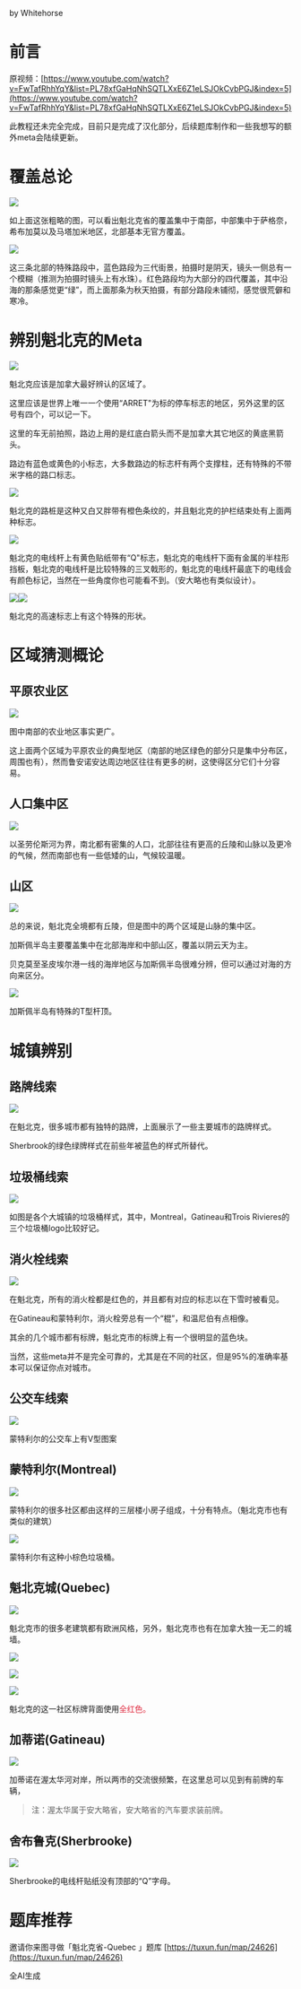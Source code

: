 by Whitehorse

# 前言
原视频：[https://www.youtube.com/watch?v=FwTafRhhYqY&list=PL78xfGaHqNhSQTLXxE6Z1eLSJOkCvbPGJ&index=5](https://www.youtube.com/watch?v=FwTafRhhYqY&list=PL78xfGaHqNhSQTLXxE6Z1eLSJOkCvbPGJ&index=5)

此教程还未完全完成，目前只是完成了汉化部分，后续题库制作和一些我想写的额外meta会陆续更新。

# 覆盖总论
![](https://cdn.nlark.com/yuque/0/2024/png/43161877/1720189246152-aecfca8d-ca8a-4967-8ed2-3af484e87eef.png)

如上面这张粗略的图，可以看出魁北克省的覆盖集中于南部，中部集中于萨格奈，希布加莫以及马塔加米地区，北部基本无官方覆盖。

![](https://cdn.nlark.com/yuque/0/2024/png/43161877/1720189593779-7524bc43-fccf-4138-be85-033fd611bb2f.png)

这三条北部的特殊路段中，蓝色路段为三代街景，拍摄时是阴天，镜头一侧总有一个模糊（推测为拍摄时镜头上有水珠）。红色路段均为大部分的四代覆盖，其中沿海的那条感觉更“绿”，而上面那条为秋天拍摄，有部分路段未铺彻，感觉很荒僻和寒冷。

# 辨别魁北克的Meta
![](https://cdn.nlark.com/yuque/0/2024/png/43161877/1720190644933-6e0027b3-ef87-4164-9d56-d55661292ef0.png)

魁北克应该是加拿大最好辨认的区域了。

这里应该是世界上唯一一个使用“ARRET"为标的停车标志的地区，另外这里的区号有四个，可以记一下。

这里的车无前拍照，路边上用的是红底白箭头而不是加拿大其它地区的黄底黑箭头。

路边有蓝色或黄色的小标志，大多数路边的标志杆有两个支撑柱，还有特殊的不带米字格的路口标志。

![](https://cdn.nlark.com/yuque/0/2024/png/43161877/1720277960074-fbd32628-9ead-44d8-b167-c6dca0ba0614.png)

魁北克的路桩是这种又白又胖带有橙色条纹的，并且魁北克的护栏结束处有上面两种标志。

![](https://cdn.nlark.com/yuque/0/2024/png/43161877/1720278101006-bbbeb476-6ed9-4571-a183-ba5325b8ff3d.png)

魁北克的电线杆上有黄色贴纸带有“Q"标志，魁北克的电线杆下面有金属的半柱形挡板，魁北克的电线杆是比较特殊的三叉戟形的，魁北克的电线杆最底下的电线会有颜色标记，当然在一些角度你也可能看不到。（安大略也有类似设计）。

![](https://cdn.nlark.com/yuque/0/2024/png/43161877/1720328392541-92c5afe1-0b85-487c-a7be-a3fcfb01ba8f.png)![](https://cdn.nlark.com/yuque/0/2024/png/43161877/1720328630732-ae69255d-0a9b-4728-bfa5-1128511e9a03.png)

魁北克的高速标志上有这个特殊的形状。

# 区域猜测概论
## 平原农业区
![](https://cdn.nlark.com/yuque/0/2024/png/43161877/1720431096728-deaa6f0c-aa8a-4f3b-b453-3669b900bcbb.png)

图中南部的农业地区事实更广。

这上面两个区域为平原农业的典型地区（南部的地区绿色的部分只是集中分布区，周围也有），然而鲁安诺安达周边地区往往有更多的树，这使得区分它们十分容易。

## 人口集中区
![](https://cdn.nlark.com/yuque/0/2024/png/43161877/1720708680092-49133d37-233d-4316-ad32-8d13e81563bd.png)

以圣劳伦斯河为界，南北都有密集的人口，北部往往有更高的丘陵和山脉以及更冷的气候，然而南部也有一些低矮的山，气候较温暖。

## 山区
![](https://cdn.nlark.com/yuque/0/2024/png/43161877/1720709299831-950bbdf6-50f7-4dfb-9862-60881a1a8cfd.png)

总的来说，魁北克全境都有丘陵，但是图中的两个区域是山脉的集中区。

加斯佩半岛主要覆盖集中在北部海岸和中部山区，覆盖以阴云天为主。

贝克莫至圣皮埃尔港一线的海岸地区与加斯佩半岛很难分辨，但可以通过对海的方向来区分。

![](https://cdn.nlark.com/yuque/0/2024/png/43161877/1721900512312-9eed22b4-309a-48ad-83a5-f9d9074f2984.png)

加斯佩半岛有特殊的T型杆顶。

# 城镇辨别
## 路牌线索
![](https://cdn.nlark.com/yuque/0/2024/png/43161877/1721400468459-52481635-b162-469e-be93-76c668f17e17.png)

在魁北克，很多城市都有独特的路牌，上面展示了一些主要城市的路牌样式。

Sherbrook的绿色绿牌样式在前些年被蓝色的样式所替代。

## 垃圾桶线索
![](https://cdn.nlark.com/yuque/0/2024/png/43161877/1721400656838-ebb474f0-e76b-4413-af6d-661991ef726f.png)

如图是各个大城镇的垃圾桶样式，其中，Montreal，Gatineau和Trois Rivieres的三个垃圾桶logo比较好记。

## 消火栓线索
![](https://cdn.nlark.com/yuque/0/2024/png/43161877/1721472480699-43fdd909-57dd-4e6a-bd7f-5aaedacccc4f.png)

在魁北克，所有的消火栓都是红色的，并且都有对应的标志以在下雪时被看见。

在Gatineau和蒙特利尔，消火栓旁总有一个“棍”，和温尼伯有点相像。

其余的几个城市都有标牌，魁北克市的标牌上有一个很明显的蓝色块。

当然，这些meta并不是完全可靠的，尤其是在不同的社区，但是95%的准确率基本可以保证你点对城市。

## 公交车线索
![](https://cdn.nlark.com/yuque/0/2024/png/43161877/1721472688725-b6ad85fd-724d-46b1-aa1c-b05a13da9be5.png)

蒙特利尔的公交车上有V型图案

## 蒙特利尔(Montreal)
![](https://cdn.nlark.com/yuque/0/2024/png/43161877/1721312832437-7f7f98cc-fd76-4c92-af89-4e4f091fa035.png)

蒙特利尔的很多社区都由这样的三层楼小房子组成，十分有特点。（魁北克市也有类似的建筑）

![](https://cdn.nlark.com/yuque/0/2024/png/43161877/1721726804968-12906563-4837-4a61-b8d2-383364090625.png)

蒙特利尔有这种小棕色垃圾桶。

## 魁北克城(Quebec)
![](https://cdn.nlark.com/yuque/0/2024/png/43161877/1721727164613-d59bee8b-3723-481f-ad0e-a4e165584975.png)

魁北克市的很多老建筑都有欧洲风格，另外，魁北克市也有在加拿大独一无二的城墙。

![](https://cdn.nlark.com/yuque/0/2024/png/43161877/1721805259846-06ec9a9c-a789-47c8-986d-8cdf0cb4a261.png)

![](https://cdn.nlark.com/yuque/0/2024/png/43161877/1721727445327-f283d085-8608-42f3-8785-4985abbc4fd1.png)

![](https://cdn.nlark.com/yuque/0/2024/png/43161877/1721727598618-d9c54381-4a35-4250-a5d5-024d1e3d181c.png)

魁北克的这一社区标牌背面使用<font style="color:#DF2A3F;">全红色。</font>

## 加蒂诺(Gatineau)
![](https://cdn.nlark.com/yuque/0/2024/png/43161877/1721805329303-e2651405-89e0-4302-8cc0-c13d7588ce6c.png)

加蒂诺在渥太华河对岸，所以两市的交流很频繁，在这里总可以见到有前牌的车辆，

> 注：渥太华属于安大略省，安大略省的汽车要求装前牌。
>

## 舍布鲁克(Sherbrooke)
![](https://cdn.nlark.com/yuque/0/2024/png/43161877/1721900047586-c6a89c59-27a8-4fc6-b839-a99b85cbf208.png)

Sherbrooke的电线杆贴纸没有顶部的“Q”字母。

# 题库推荐
邀请你来图寻做「魁北克省-Quebec 」题库 [https://tuxun.fun/map/24626](https://tuxun.fun/map/24626)

全AI生成


